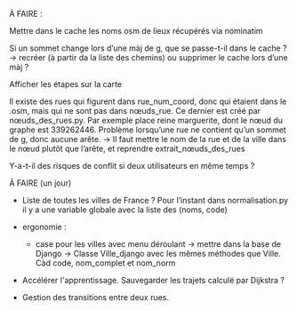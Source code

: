 
À FAIRE :

Mettre dans le cache les noms osm de lieux récupérés via nominatim

Si un sommet change lors d’une màj de g, que se passe-t-il dans le cache ? -> recréer (à partir da la liste des chemins) ou supprimer le cache lors d’une màj ?

Afficher les étapes sur la carte


Il existe des rues qui figurent dans rue_num_coord, donc qui étaient dans le .osm, mais qui ne sont pas dans nœuds_rue. Ce dernier est créé par nœuds_des_rues.py. Par exemple place reine marguerite, dont le nœud du graphe est 339262446.
Problème lorsqu’une rue ne contient qu’un sommet de g, donc aucune arête.
-> Il faut mettre le nom de la rue et de la ville dans le nœud plutôt que l’arête, et reprendre extrait_nœuds_des_rues

Y-a-t-il des risques de conflit si deux utilisateurs en même temps ?


À FAIRE (un jour)

 - Liste de toutes les villes de France ? Pour l’instant dans normalisation.py il y a une variable globale avec la liste des (noms, code)

 - ergonomie :
     - case pour les villes avec menu déroulant
        -> mettre dans la base de Django
	-> Classe Ville_django avec les mêmes méthodes que Ville. Càd code, nom_complet et nom_norm


- Accélérer l'apprentissage. Sauvegarder les trajets calculé par Dijkstra ?

- Gestion des transitions entre deux rues.


